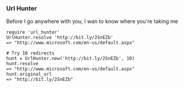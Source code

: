### Url Hunter ###

Before I go anywhere with you, I wan to know where you're taking me

    require 'url_hunter'
    UrlHunter.resolve 'http://bit.ly/2SnEZb'
    => "http://www.microsoft.com/en-us/default.aspx"

    # Try 10 redirects
    hunt = UrlHunter.new('http://bit.ly/2SnEZb', 10)
    hunt.resolve
    => "http://www.microsoft.com/en-us/default.aspx"
    hunt.original_url
    => "http://bit.ly/2SnEZb"
